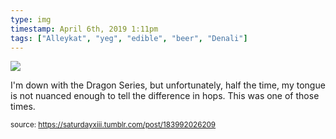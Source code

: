 ```yaml
---
type: img
timestamp: April 6th, 2019 1:11pm
tags: ["Alleykat", "yeg", "edible", "beer", "Denali"]
---
```

<img src="https://saturdayxiii.github.io/media/183992026209.jpg"/>
                                                                                          
I'm down with the Dragon Series, but unfortunately, half the time, my tongue is not nuanced enough to tell the difference in hops.  This was one of those times.
 
                                    
                
                
                
                
                                
<small>source: https://saturdayxiii.tumblr.com/post/183992026209</small>